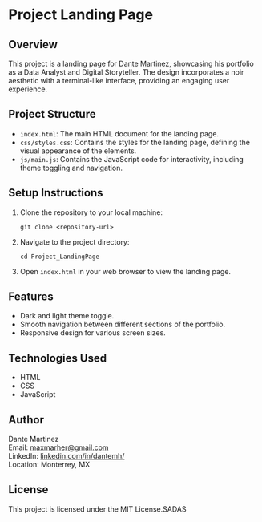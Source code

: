# Project Landing Page

## Overview
This project is a landing page for Dante Martinez, showcasing his portfolio as a Data Analyst and Digital Storyteller. The design incorporates a noir aesthetic with a terminal-like interface, providing an engaging user experience.

## Project Structure
- `index.html`: The main HTML document for the landing page.
- `css/styles.css`: Contains the styles for the landing page, defining the visual appearance of the elements.
- `js/main.js`: Contains the JavaScript code for interactivity, including theme toggling and navigation.

## Setup Instructions
1. Clone the repository to your local machine:
   ```
   git clone <repository-url>
   ```
2. Navigate to the project directory:
   ```
   cd Project_LandingPage
   ```
3. Open `index.html` in your web browser to view the landing page.

## Features
- Dark and light theme toggle.
- Smooth navigation between different sections of the portfolio.
- Responsive design for various screen sizes.

## Technologies Used
- HTML
- CSS
- JavaScript

## Author
Dante Martinez  
Email: maxmarher@gmail.com  
LinkedIn: [linkedin.com/in/dantemh/](https://linkedin.com/in/dantemh/)  
Location: Monterrey, MX

## License
This project is licensed under the MIT License.SADAS